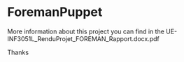 # ForemanPuppet
 
 More information about this project you can find in the  UE-INF3051L_RenduProjet_FOREMAN_Rapport.docx.pdf 
 
 Thanks
